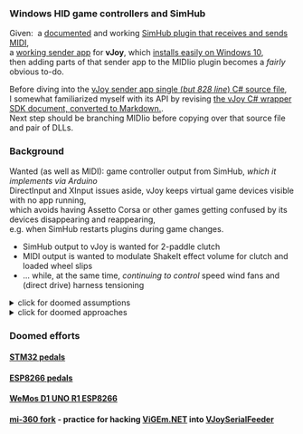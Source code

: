 ---
---
### Windows HID game controllers and SimHub

Given:&nbsp;  a [documented](../MIDI/plugin/) and working [SimHub plugin that receives
 and sends MIDI](https://github.com/blekenbleu/blekenbleu.MIDIio),  
a [working sender app](https://github.com/blekenbleu/vJoySDK) for **vJoy**,
 which [installs easily on Windows 10](../pedals/vJoy/),  
then adding parts of that sender app to the MIDIio plugin becomes a *fairly* obvious to-do.  

Before diving into the [vJoy sender app single (*but 828 line*) C# source
 file](https://github.com/blekenbleu/vJoySDK/blob/main/FeederDemoCS/Program.cs),  
I somewhat familiarized myself with its API by revising [the vJoy C# wrapper SDK document,
 converted to Markdown.](https://github.com/blekenbleu/vJoySDK/blob/main/FeederDemoCS/docs/README.md).  
Next step should be branching MIDIio before copying over that source file and pair of DLLs.  


### Background
Wanted (as well as MIDI): game controller output from SimHub, *which it implements via Arduino*  
DirectInput and XInput issues aside, vJoy keeps virtual game devices visible with no app running,  
which avoids having Assetto Corsa or other games getting confused by its devices disappearing and reappearing,  
e.g. when SimHub restarts plugins during game changes.  

* SimHub output to vJoy is wanted for 2-paddle clutch
* MIDI output is wanted to modulate ShakeIt effect volume for clutch and loaded wheel slips
* ... while, at the same time, *continuing to control* speed wind fans and (direct drive) harness tensioning  

<details>
<summary>click for doomed assumptions</summary>
<ol compact>
<li>Writing a SimHub plugin would be too hard, <i>disproved by <a href=../MIDI/plugin/>MIDIio</i></a>.  
<li><a href=https://www.howtogeek.com/792984/directinput-vs.-xinput-for-game-controllers-whats-the-difference>Differences between DirectInput and XInput</a> were unimportant.  
<li>SimHub Custom serial to <a href=../Arduino/ESPDuino>STM32/ESP32 Arduino</a> would be easier for <a href=../pedals/ESP8266>HID game controller emulation</a>.<br>
    <i>Unlike FTDI USB chips, CH340G on D1 UNO can <i>only</i> be
    <a href=https://github.com/Microsoft/Windows-universal-samples/tree/master/Samples/CustomSerialDeviceAccess>serial</a></i>.  
<li>According to <a href=http://janaxelson.com/hidpage.htm>Jan Axelson</a>, Microsoft supports HID devices via <b>DirectX</b><br>
    ... but HID support is NOT found in <a href=https://docs.microsoft.com/en-us/dotnet/api/index?view=netframework-4.7.2>.NET APIs</a><br>
    and <i>most Sim controller peripherals use classic DirectInput</i>.
<li><a href=https://github.com/ViGEm/ViGEm.NET>ViGEm</a> would be easier (better documented, more robust) than <a href=https://github.com/blekenbleu/vJoySDK>vJoy</a>.
<li>Microsoft's <a href=https://docs.microsoft.com/en-us/xamarin/graphics-games/monogame/input>MonoGame GamePad Reference</a>
 strongly implies that <a href=https://docs.microsoft.com/en-us/windows/uwp/gaming/input-for-games>Input for games</a>
 support may be only for <b>Xbox One</b> and <b>PS/4</b> Game Controllers and mainly via <b>UWP</b>.  
</ol>
</details>  


<details>
<summary>click for doomed approaches</summary>
<ol compact>
<li>Make other game controllers look (enough) like Xbox,  
while avoiding the hassle of releasing custom signed Windows drivers.
<ul compact><li>As of Windows 1809, all drivers are required to be a Universal Windows Driver
  <a href=https://docs.microsoft.com/en-us/windows-hardware/drivers/download-the-wdk>UWD</a>
  AKA (<i>by Intel</i>) "Modern Windows Drivers"  
    </ul>
<li>Convert <b>COM</b> device to <b>HID</b>?<ul compact>
  <li> Traditional __serial&lt;&gt;HID__ workaround was vJoy - no longer supported (<i>but it works!</i>)
  <li> <a href=../SerialLab>Serial-Lab</a> <i>fork already working with D1 UNO ESP8266</i>
  <li> <a href=../Arduino/VJoySerialFeeder>VJoySerialFeeder</a> <i>least obsolete COM->HID filter</i>
  <li> <a href=../Arduino/mi360>mi-360</a> <i>HID Xiaomi Gamepad -&gt; Xbox360 filter</i></ul>
<li><a href=https://github.com/ViGEm/ViGEm.NET>ViGEm.NET</a> provides a signed UWD "virtual bus" driver, <but not persistent device?</i><br>
  to which userland programs can filter unsupported devices 
</ul>
</ol>
<h4>workaround for workaround</h4><ul compact>
<li> <a href=https://github.com/Cleric-K/vJoySerialFeeder/tree/master/Arduino/Joystick>Arduino IBUS sketch</a> running on <a href=../pedals/ESP8266>ESP8266</a>
<li> <a href=https://github.com/blekenbleu/mi-360>mi-360</a> uses <a href=https://github.com/ViGEm/ViGEm.NET>ViGEm.NET</a>, which *is* supported.
     <ul compact>
    <li> <a href=https://en.wikipedia.org/wiki/C_Sharp_(programming_language)>C#</a> interface code for Xiaomi Gamepad
    </ul>
<li> Ultimately, derive a dedicated serial<>ViGEm filter from <a href=../Arduino/mi360>mi-360 fork</a>
     <ul compact>
    <li> presumably need to understand <a href=https://www.nuget.org/packages/HidLibrary/>HIDLibrary</a> &nbsp; on <a href=https://github.com/mikeobrien/HidLibrary>GitHub</a>
    </ul>
<li><a href=http://www.signal11.us/oss/hidapi/>HID API Library for Linux, Mac OS X, and Windows</a> &nbsp;
    <a href=http://www.signal11.us/oss/hidapi/hidapi/doxygen/html/group__API.html>Doxygen</a>
<li><a href=https://github.com/kmcnaught/vigem-example-dotnet>vigem-example-dotnet</a> - Using ViGem.NET SDK to control a (virtual) XBox controller from C#  
</ol>
</details>  

### Doomed efforts
#### [STM32 pedals](../pedals/STM32)
#### [ESP8266 pedals](../pedals/ESP8266) 
#### [WeMos D1 UNO R1 ESP8266](../Arduino/ESPDuino)
#### [mi-360 fork](https://github.com/blekenbleu/mi-360) - practice for hacking [ViGEm.NET](https://github.com/ViGEm/ViGEm.NET) into [VJoySerialFeeder](../Arduino/VJoySerialFeeder)  
